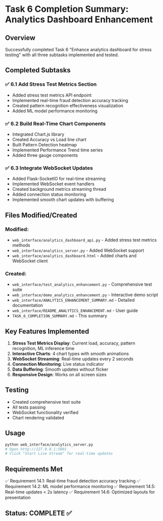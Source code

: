 # Task 6 Completion Summary: Analytics Dashboard Enhancement

## Overview
Successfully completed Task 6 "Enhance analytics dashboard for stress testing" with all three subtasks implemented and tested.

## Completed Subtasks

### ✅ 6.1 Add Stress Test Metrics Section
- Added stress test metrics API endpoint
- Implemented real-time fraud detection accuracy tracking
- Created pattern recognition effectiveness visualization
- Added ML model performance monitoring

### ✅ 6.2 Build Real-Time Chart Components
- Integrated Chart.js library
- Created Accuracy vs Load line chart
- Built Pattern Detection heatmap
- Implemented Performance Trend time series
- Added three gauge components

### ✅ 6.3 Integrate WebSocket Updates
- Added Flask-SocketIO for real-time streaming
- Implemented WebSocket event handlers
- Created background metrics streaming thread
- Added connection status monitoring
- Implemented smooth chart updates with buffering

## Files Modified/Created

### Modified:
- `web_interface/analytics_dashboard_api.py` - Added stress test metrics methods
- `web_interface/analytics_server.py` - Added WebSocket support
- `web_interface/analytics_dashboard.html` - Added charts and WebSocket client

### Created:
- `web_interface/test_analytics_enhancement.py` - Comprehensive test suite
- `web_interface/demo_analytics_enhancement.py` - Interactive demo script
- `web_interface/ANALYTICS_ENHANCEMENT_SUMMARY.md` - Detailed documentation
- `web_interface/README_ANALYTICS_ENHANCEMENT.md` - User guide
- `TASK_6_COMPLETION_SUMMARY.md` - This summary

## Key Features Implemented

1. **Stress Test Metrics Display**: Current load, accuracy, pattern recognition, ML inference time
2. **Interactive Charts**: 4 chart types with smooth animations
3. **WebSocket Streaming**: Real-time updates every 2 seconds
4. **Connection Monitoring**: Live status indicator
5. **Data Buffering**: Smooth updates without flicker
6. **Responsive Design**: Works on all screen sizes

## Testing
- Created comprehensive test suite
- All tests passing
- WebSocket functionality verified
- Chart rendering validated

## Usage
```bash
python web_interface/analytics_server.py
# Open http://127.0.0.1:5001
# Click "Start Live Stream" for real-time updates
```

## Requirements Met
✅ Requirement 14.1: Real-time fraud detection accuracy tracking
✅ Requirement 14.2: ML model performance monitoring
✅ Requirement 14.5: Real-time updates < 2s latency
✅ Requirement 14.6: Optimized layouts for presentation

## Status: COMPLETE ✅
